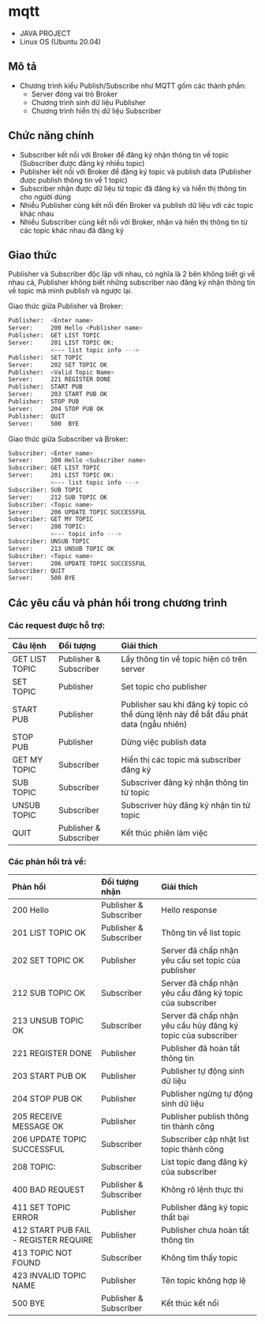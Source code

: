 # mqtt

- JAVA PROJECT
- Linux OS (Ubuntu 20.04)

## Mô tả

- Chương trình kiểu Publish/Subscribe như MQTT gồm các thành phần:
    - Server đóng vai trò Broker
    - Chương trình sinh dữ liệu Publisher
    - Chương trình hiển thị dữ liệu Subscriber
    
## Chức năng chính

- Subscriber kết nối với Broker để đăng ký nhận thông tin về topic (Subscriber được đăng ký nhiều topic)
- Publisher kết nối với Broker để đăng ký topic và publish data (Publisher được publish thông tin về 1 topic)
- Subscriber nhận được dữ liệu từ topic đã đăng ký và hiển thị thông tin cho người dùng
- Nhiều Publisher cùng kết nối đến Broker và publish dữ liệu với các topic khác nhau
- Nhiều Subscriber cùng kết nối với Broker, nhận và hiển thị thông tin từ các topic khác nhau đã đăng ký

## Giao thức

Publisher và Subscriber độc lập với nhau, có nghĩa là 2 bên không biết gì về nhau cả, Publisher không biết những subscriber nào đăng ký nhận thông tin về topic mà mình publish và ngược lại.

Giao thức giữa Publisher và Broker:

```bash
Publisher:  <Enter name>
Server:     200 Hello <Publisher name>
Publisher:  GET LIST TOPIC
Server:     201 LIST TOPIC OK:
            <--- list topic info --->
Publisher:  SET TOPIC
Server:     202 SET TOPIC OK
Publisher:  <Valid Topic Name>
Server:     221 REGISTER DONE
Publisher:  START PUB
Server:     203 START PUB OK
Publisher:  STOP PUB
Server:     204 STOP PUB OK
Publisher:  QUIT
Server:     500  BYE
```

Giao thức giữa Subscriber và Broker:

```bash
Subscriber: <Enter name>
Server:     200 Hello <Subscriber name>
Subscriber: GET LIST TOPIC
Server:     201 LIST TOPIC OK:
            <--- list topic info --->
Subscriber: SUB TOPIC
Server:     212 SUB TOPIC OK
Subscriber: <Topic name>
Server:     206 UPDATE TOPIC SUCCESSFUL
Subscriber: GET MY TOPIC
Server:     208 TOPIC: 
            <--- topic info --->
Subscriber: UNSUB TOPIC
Server:     213 UNSUB TOPIC OK
Subscriber: <Topic name>
Server:     206 UPDATE TOPIC SUCCESSFUL
Subscriber: QUIT
Server:     500 BYE
```

## Các yêu cầu và phản hồi trong chương trình

### Các request được hỗ trợ:

| Câu lệnh              | Đối tượng                 | Giải thích                                    |
| :--------             | :--------                 | :---------                                    |
| GET LIST TOPIC        | Publisher & Subscriber    | Lấy thông tin về topic hiện có trên server    |
| SET TOPIC             | Publisher                 | Set topic cho publisher                       |
| START PUB             | Publisher                 | Publisher sau khi đăng ký topic có thể dùng lệnh này để bắt đầu phát data (ngẫu nhiên) |
| STOP PUB              | Publisher                 | Dừng việc publish data                        |
| GET MY TOPIC          | Subscriber                | Hiển thị các topic mà subscriber đăng ký      |
| SUB TOPIC             | Subscriber                | Subscriver đăng ký nhận thông tin từ topic    |
| UNSUB TOPIC           | Subscriber                | Subscriver hủy đăng ký nhận tin từ topic      |
| QUIT                  | Publisher & Subscriber    | Kết thúc phiên làm việc                       |

### Các phản hồi trả về:

| Phản hồi                              | Đối tượng nhận            | Giải thích                                                    |
| :--------                             | :--------                 | :---------                                                    |
| 200 Hello                             | Publisher & Subscriber    | Hello response                                                |
| 201 LIST TOPIC OK                     | Publisher & Subscriber    | Thông tin về list topic                                       |
| 202 SET TOPIC OK                      | Publisher                 | Server đã chấp nhận yêu cầu set topic của publisher           |
| 212 SUB TOPIC OK                      | Subscriber                | Server đã chấp nhận yêu cầu đăng ký topic của subscriber      |
| 213 UNSUB TOPIC OK                    | Subscriber                | Server đã chấp nhận yêu cầu hủy đăng ký topic của subscriber  |
| 221 REGISTER DONE                     | Publisher                 | Publisher đã hoàn tất thông tin                               |
| 203 START PUB OK                      | Publisher                 | Publisher tự động sinh dữ liệu                                |
| 204 STOP PUB OK                       | Publisher                 | Publisher ngừng tự động sinh dữ liệu                          |
| 205 RECEIVE MESSAGE OK                | Publisher                 | Publisher publish thông tin thành công                        |
| 206 UPDATE TOPIC SUCCESSFUL           | Subscriber                | Subscriber cập nhật list topic thành công                     |
| 208 TOPIC:                            | Subscriber                | List topic đang đăng ký của subscriber                        |
| 400 BAD REQUEST                       | Publisher & Subscriber    | Không rõ lệnh thực thi                                        |
| 411 SET TOPIC ERROR                   | Publisher                 | Publisher đăng ký topic thất bại                              |
| 412 START PUB FAIL - REGISTER REQUIRE | Publisher                 | Publisher chưa hoàn tất thông tin                             |
| 413 TOPIC NOT FOUND                   | Subscriber                | Không tìm thấy topic                                          |
| 423 INVALID TOPIC NAME                | Publisher                 | Tên topic không hợp lệ                                        |
| 500 BYE                               | Publisher & Subscriber    | Kết thúc kết nối                                              |
